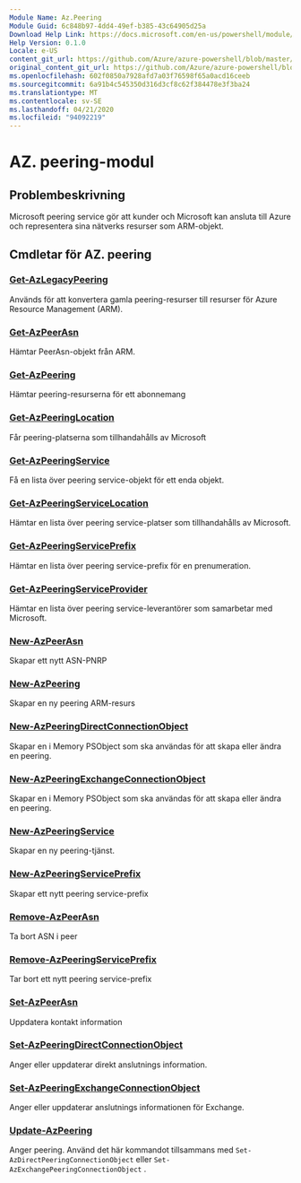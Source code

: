 ```yaml
---
Module Name: Az.Peering
Module Guid: 6c848b97-4dd4-49ef-b385-43c64905d25a
Download Help Link: https://docs.microsoft.com/en-us/powershell/module/az.peering.md
Help Version: 0.1.0
Locale: e-US
content_git_url: https://github.com/Azure/azure-powershell/blob/master/src/Peering/Peering/help/Az.Peering.md
original_content_git_url: https://github.com/Azure/azure-powershell/blob/master/src/Peering/Peering/help/Az.Peering.md
ms.openlocfilehash: 602f0850a7928afd7a03f76598f65a0acd16ceeb
ms.sourcegitcommit: 6a91b4c545350d316d3cf8c62f384478e3f3ba24
ms.translationtype: MT
ms.contentlocale: sv-SE
ms.lasthandoff: 04/21/2020
ms.locfileid: "94092219"
---
```

# AZ. peering-modul
## Problembeskrivning
Microsoft peering service gör att kunder och Microsoft kan ansluta till Azure och representera sina nätverks resurser som ARM-objekt.

## Cmdletar för AZ. peering
### [Get-AzLegacyPeering](Get-AzLegacyPeering.md)
Används för att konvertera gamla peering-resurser till resurser för Azure Resource Management (ARM). 

### [Get-AzPeerAsn](Get-AzPeerAsn.md)
Hämtar PeerAsn-objekt från ARM.

### [Get-AzPeering](Get-AzPeering.md)
Hämtar peering-resurserna för ett abonnemang

### [Get-AzPeeringLocation](Get-AzPeeringLocation.md)
Får peering-platserna som tillhandahålls av Microsoft

### [Get-AzPeeringService](Get-AzPeeringService.md)
Få en lista över peering service-objekt för ett enda objekt.

### [Get-AzPeeringServiceLocation](Get-AzPeeringServiceLocation.md)
Hämtar en lista över peering service-platser som tillhandahålls av Microsoft.

### [Get-AzPeeringServicePrefix](Get-AzPeeringServicePrefix.md)
Hämtar en lista över peering service-prefix för en prenumeration.

### [Get-AzPeeringServiceProvider](Get-AzPeeringServiceProvider.md)
Hämtar en lista över peering service-leverantörer som samarbetar med Microsoft.

### [New-AzPeerAsn](New-AzPeerAsn.md)
Skapar ett nytt ASN-PNRP 

### [New-AzPeering](New-AzPeering.md)
Skapar en ny peering ARM-resurs

### [New-AzPeeringDirectConnectionObject](New-AzPeeringDirectConnectionObject.md)
Skapar en i Memory PSObject som ska användas för att skapa eller ändra en peering.

### [New-AzPeeringExchangeConnectionObject](New-AzPeeringExchangeConnectionObject.md)
Skapar en i Memory PSObject som ska användas för att skapa eller ändra en peering.

### [New-AzPeeringService](New-AzPeeringService.md)
Skapar en ny peering-tjänst.

### [New-AzPeeringServicePrefix](New-AzPeeringServicePrefix.md)
Skapar ett nytt peering service-prefix

### [Remove-AzPeerAsn](Remove-AzPeerAsn.md)
Ta bort ASN i peer

### [Remove-AzPeeringServicePrefix](Remove-AzPeeringServicePrefix.md)
Tar bort ett nytt peering service-prefix

### [Set-AzPeerAsn](Set-AzPeerAsn.md)
Uppdatera kontakt information

### [Set-AzPeeringDirectConnectionObject](Set-AzPeeringDirectConnectionObject.md)
Anger eller uppdaterar direkt anslutnings information. 

### [Set-AzPeeringExchangeConnectionObject](Set-AzPeeringExchangeConnectionObject.md)
Anger eller uppdaterar anslutnings informationen för Exchange. 

### [Update-AzPeering](Update-AzPeering.md)
Anger peering. Använd det här kommandot tillsammans med `Set-AzDirectPeeringConnectionObject` eller `Set-AzExchangePeeringConnectionObject` .

